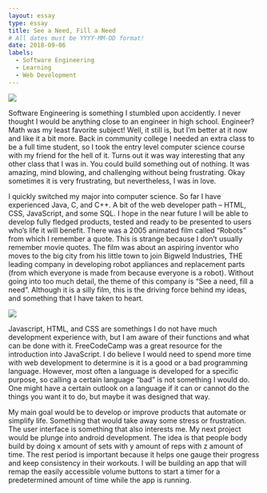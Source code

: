 ```yaml
---
layout: essay
type: essay
title: See a Need, Fill a Need
# All dates must be YYYY-MM-DD format!
date: 2018-09-06
labels:
  - Software Engineering
  - Learning
  - Web Development
---
```


<img class="ui tiny left circular floated image" src="../images/paintbrushes.jpg">

  Software Engineering is something I stumbled upon accidently. I never thought I would be anything close to an engineer in high school. Engineer? Math was my least favorite subject! Well, it still is, but I’m better at it now and like it a bit more. Back in community college I needed an extra class to be a full time student, so I took the entry level computer science course with my friend for the hell of it. Turns out it was way interesting that any other class that I was in. You could build something out of nothing. It was amazing, mind blowing, and challenging without being frustrating. Okay sometimes it is very frustrating, but nevertheless, I was in love.

  I quickly switched my major into computer science. So far I have experienced Java, C, and C++. A bit of the web developer path – HTML, CSS, JavaScript, and some SQL. I hope in the near future I will be able to develop fully fledged products, tested and ready to be presented to users who’s life it will benefit. There was a 2005 animated film called “Robots” from which I remember a quote. This is strange because I don’t usually remember movie quotes. The film was about an aspiring inventor who moves to the big city from his little town to join Bigweld Industries, THE leading company in developing robot appliances and replacement parts (from which everyone is made from because everyone is a robot). Without going into too much detail, the theme of this company is “See a need, fill a need”. Although it is a silly film, this is the driving force behind my ideas, and something that I have taken to heart.
  
  <img class="ui tiny left circular floated image" src="https://i.pinimg.com/originals/c8/2b/67/c82b6758dd3cf2df271dfc8e3330c713.jpg">

  Javascript, HTML, and CSS are somethings I do not have much development experience with, but I am aware of their functions and what can be done with it. FreeCodeCamp was a great resource for the introduction into JavaScript. I do believe I would need to spend more time with web development to determine is it is a good or a bad programming language. However, most often a language is developed for a specific purpose, so calling a certain language “bad” is not something I would do. One might have a certain outlook on a language if it can or cannot do the things you want it to do, but maybe it was designed that way.
  
  My main goal would be to develop or improve products that automate or simplify life. Something that would take away some stress or frustration. The user interface is something that also interests me. My next project would be plunge into android development. The idea is that people body build by doing x amount of sets with y amount of reps with z amount of time. The rest period is important because it helps one gauge their progress and keep consistency in their workouts. I will be building an app that will remap the easily accessible volume buttons to start a timer for a predetermined amount of time while the app is running. 

